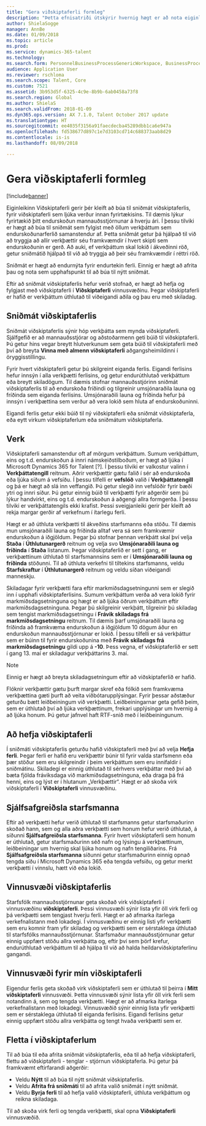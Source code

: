 ```yaml
---
title: "Gera viðskiptaferli formleg"
description: "Þetta efnisatriði útskýrir hvernig hægt er að nota eiginleikann Viðskiptaferli til að búa til sniðmát viðskiptaferlis, fyrir ferli sem ljúka verður innan fyrirtækisins."
author: ShielaSogge
manager: AnnBe
ms.date: 01/09/2018
ms.topic: article
ms.prod: 
ms.service: dynamics-365-talent
ms.technology: 
ms.search.form: PersonnelBusinessProcessGenericWorkspace, BusinessProcessGenericTemplateListpage, BusinessProcessGenericMyTemplates, BusinessProcessGroupAssignment
audience: Application User
ms.reviewer: rschloma
ms.search.scope: Talent, Core
ms.custom: 7521
ms.assetid: 3b953d5f-6325-4c9e-8b9b-6ab0458a73f8
ms.search.region: Global
ms.author: ShielaS
ms.search.validFrom: 2018-01-09
ms.dyn365.ops.version: AX 7.1.0, Talent October 2017 update
ms.translationtype: HT
ms.sourcegitcommit: ee4035f3156a91faecdecba45289dbb1ca6e947a
ms.openlocfilehash: fd538677d897c1e7d3103cd714c688373aab8d29
ms.contentlocale: is-is
ms.lasthandoff: 08/09/2018

---
```

# <a name="formalize-business-processes"></a>Gera viðskiptaferli formleg

[!include[banner](includes/banner.md)]

Eiginleikinn Viðskiptaferli gerir þér kleift að búa til sniðmát viðskiptaferlis, fyrir viðskiptaferli sem ljúka verður innan fyrirtækisins. Til dæmis lýkur fyrirtækið þitt endurskoðun mannauðsstjórnunar á hverju ári. Í þessu tilviki er hægt að búa til sniðmát sem fylgist með öllum verkþáttum sem endurskoðunarferlið samanstendur af. Þetta sniðmát getur þá hjálpað til við að tryggja að allir verkþættir séu framkvæmdir í hvert skipti sem endurskoðunin er gerð. Að auki, ef verkþáttum skal lokið í ákveðinni röð, getur sniðmátið hjálpað til við að tryggja að þeir séu framkvæmdir í réttri röð.

Sniðmát er hægt að endurnýta fyrir endurtekin ferli. Einnig er hægt að afrita þau og nota sem upphafspunkt til að búa til nýtt sniðmát.

Eftir að sniðmát viðskiptaferlis hefur verið stofnað, er hægt að hefja og fylgjast með viðskiptaferli í **Viðskiptaferli** vinnusvæðinu. Þegar viðskiptaferli er hafið er verkþáttum úthlutað til viðeigandi aðila og þau eru með skiladag.

## <a name="business-process-templates"></a>Sniðmát viðskiptaferlis
Sniðmát viðskiptaferlis sýnir hóp verkþátta sem mynda viðskiptaferli. Sjálfgefið er að mannauðsstjórar og aðstoðarmenn geti búið til viðskiptaferli. Þú getur hins vegar breytt hlutverkunum sem geta búið til viðskiptaferli með því að breyta **Vinna með almenn viðskiptaferli** aðgangsheimildinni í öryggisstillingu.

Fyrir hvert viðskiptaferli getur þú skilgreint eiganda ferlis. Eigandi ferlisins hefur innsýn í alla verkþætti ferlisins, og getur endurúthlutað verkþáttum eða breytt skiladögum. Til dæmis stofnar mannauðsstjórinn sniðmát viðskiptaferlis til að endurskoða fríðindi og tilgreinir umsjónaraðila launa og fríðinda sem eiganda ferlisins. Umsjónaraðili launa og fríðinda hefur þá innsýn í verkþættina sem verður að vera lokið sem hluta af endurskoðuninni.

Eigandi ferlis getur ekki búið til ný viðskiptaferli eða sniðmát viðskiptaferla, eða eytt virkum viðskiptaferlum eða sniðmátum viðskiptaferla.

## <a name="tasks"></a>Verk
Viðskiptaferli samanstendur oft af mörgum verkþáttum. Sumum verkþáttum, eins og t.d. endurskoðun á innri námskeiðstilboðum, er hægt að ljúka í Microsoft Dynamics 365 for Talent [?]. Í þessu tilviki er valkostur valinn í **Verkþáttatengill** reitnum. Aðrir verkþættir gætu falið í sér að endurskoða eða ljúka síðum á vefsíðu. Í þessu tilfelli er **vefslóð** valið í **Verkþáttatengill** og þá er hægt að slá inn veffangið. Þú getur slegið inn vefslóðir fyrir bæði ytri og innri síður. Þú getur einnig búið til verkþætti fyrir aðgerðir sem þú lýkur handvirkt, eins og t.d. endurskoðun á aðgengi allra formgerða. Í þessu tilviki er verkþáttatengils ekki krafist. Þessi sveigjanleiki gerir þér kleift að rekja margar gerðir af verkefnum í ítarlegu ferli.

Hægt er að úthluta verkþætti til ákveðins starfsmanns eða stöðu. Til dæmis mun umsjónaraðili launa og fríðinda alltaf vera sá sem framkvæmir endurskoðun á iðgjöldum. Þegar þú stofnar þennan verkþátt skal því velja **Staða** í **Úthlutunargerð** reitnum og velja svo **Umsjónaraðili launa og fríðinda** í **Staða** listanum. Þegar viðskiptaferlið er sett í gang, er verkþættinum úthlutað til starfsmannsins sem er í **Umsjónaraðili launa og fríðinda** stöðunni. Til að úthluta verkefni til tiltekins starfsmanns, veldu **Starfskraftur** í **Úthlutunargerð** reitnum og veldu síðan viðeigandi manneskju.

Skiladagar fyrir verkþætti fara eftir markmiðsdagsetningunni sem er slegið inn í upphafi viðskiptaferlisins. Sumum verkþáttum verða að vera lokið fyrir markmiðsdagsetninguna og hægt er að ljúka öðrum verkþáttum eftir markmiðsdagsetninguna. Þegar þú skilgreinir verkþátt, tilgreinir þú skiladag sem tengist markmiðsdagsetningu í **Frávik skiladags frá markmiðsdagsetningu** reitnum. Til dæmis þarf umsjónaraðili launa og fríðinda að framkvæma endurskoðun á iðgjöldum 10 dögum áður en endurskoðun mannauðsstjórnunar er lokið. Í þessu tilfelli er sá verkþáttur sem er búinn til fyrir endurskoðunina með **Frávik skiladags frá markmiðsdagsetningu** gildi upp á **-10**. Þess vegna, ef viðskiptaferlið er sett í gang 13. maí er skiladagur verkþáttarins 3. maí.

> [!NOTE]
> Einnig er hægt að breyta skiladagsetningum eftir að viðskiptaferlið er hafið.

Flóknir verkþættir gætu þurft margar skref eða fólkið sem framkvæma verkþættina gæti þurft að veita viðbótarupplýsingar. Fyrir þessar aðstæður geturðu bætt leiðbeiningum við verkþætti. Leiðbeiningarnar geta gefið þeim, sem er úthlutað því að ljúka verkþættinum, frekari upplýsingar um hvernig á að ljúka honum. Þú getur jafnvel haft RTF-snið með í leiðbeiningunum.

## <a name="starting-a-business-process"></a>Að hefja viðskiptaferli
Í sniðmáti viðskiptaferlis geturðu hafið viðskiptaferli með því að velja **Hefja ferli**. Þegar ferli er hafið eru verkþættir búnir til fyrir valda starfsmenn eða þær stöður sem eru skilgreindir í þeim verkþáttum sem eru innifaldir í sniðmátinu. Skiladegi er einnig úthlutað til sérhvers verkþáttar með því að bæta fjölda fráviksdaga við markmiðsdagsetninguna, eða draga þá frá henni, eins og lýst er í hlutanum „Verkþættir“. Hægt er að skoða virk viðskiptaferli í **Viðskiptaferli** vinnusvæðinu.

## <a name="employee-self-service"></a>Sjálfsafgreiðsla starfsmanna
Eftir að verkþætti hefur verið úthlutað til starfsmanns getur starfsmaðurinn skoðað hann, sem og alla aðra verkþætti sem honum hefur verið úthlutað, á síðunni **Sjálfsafgreiðsla starfsmanna**. Fyrir hvert viðskiptaferli sem honum er úthlutað, getur starfsmaðurinn séð nafn og lýsingu á verkþættinum, leiðbeiningar um hvernig skal ljúka honum og nafn tengiliðarins. Frá **Sjálfsafgreiðsla starfsmanna** síðunni getur starfsmaðurinn einnig opnað tengda síðu í Microsoft Dynamics 365 eða tengda vefsíðu, og getur merkt verkþætti í vinnslu, hætt við eða lokið.

## <a name="business-process-workspace"></a>Vinnusvæði viðskiptaferlis
Starfsfólk mannauðsstjórnunar geta skoðað virk viðskiptaferli í vinnusvæðinu **viðskiptaferli**. Þessi vinnusvæði sýnir lista yfir öll virk ferli og þá verkþætti sem tengjast hverju ferli. Hægt er að afmarka ítarlega verkefnalistann með lokadegi. Í vinnusvæðinu er einnig listi yfir verkþætti sem eru komnir fram yfir skiladag og verkþætti sem er sérstaklega úthlutað til starfsfólks mannauðsstjórnunar. Starfsmaður mannauðsstjórnunar getur einnig uppfært stöðu allra verkþátta og, eftir því sem þörf krefur, endurúthlutað verkþáttum til að hjálpa til við að halda heildarviðskiptaferlinu gangandi.

## <a name="my-business-processes-workspace"></a>Vinnusvæði fyrir mín viðskiptaferli
Eigendur ferlis geta skoðað virk viðskiptaferli sem er úthlutað til þeirra í **Mitt viðskiptaferli** vinnusvæði. Þetta vinnusvæði sýnir lista yfir öll virk ferli sem notandinn á, sem og tengda verkþætti. Hægt er að afmarka ítarlega verkefnalistann með lokadegi. Vinnusvæðið sýnir einnig lista yfir verkþætti sem er sérstaklega úthlutað til eiganda ferlisins. Eigandi ferlisins getur einnig uppfært stöðu allra verkþátta og tengt hvaða verkþætti sem er.

## <a name="navigating-business-processes"></a>Fletta í viðskiptaferlum
Til að búa til eða afrita sniðmát viðskiptaferlis, eða til að hefja viðskiptaferli, flettu að viðskiptaferli - tenglar - stjórnun viðskiptaferla. Þú getur þá framkvæmt eftirfarandi aðgerðir:

- Veldu **Nýtt** til að búa til nýtt sniðmát viðskiptaferlis.
- Veldu **Afrita frá sniðmáti** til að afrita valið sniðmát í nýtt sniðmát.
- Veldu **Byrja ferli** til að hefja valið viðskiptaferli, úthluta verkþáttum og reikna skiladaga.

Til að skoða virk ferli og tengda verkþætti, skal opna **Viðskiptaferli** vinnusvæðið.


